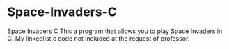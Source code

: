 # Space-Invaders-C
Space Invaders C
This a program that allows you to play Space Invaders in C. My linkedlist.c code not included at the request of professor.
